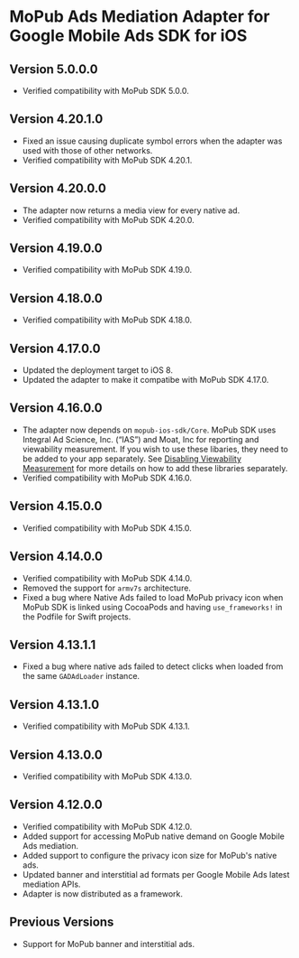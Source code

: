 # MoPub Ads Mediation Adapter for Google Mobile Ads SDK for iOS

## Version 5.0.0.0
- Verified compatibility with MoPub SDK 5.0.0.

## Version 4.20.1.0
- Fixed an issue causing duplicate symbol errors when the adapter was used with
  those of other networks.
- Verified compatibility with MoPub SDK 4.20.1.

## Version 4.20.0.0
- The adapter now returns a media view for every native ad.
- Verified compatibility with MoPub SDK 4.20.0.

## Version 4.19.0.0
- Verified compatibility with MoPub SDK 4.19.0.

## Version 4.18.0.0
- Verified compatibility with MoPub SDK 4.18.0.

## Version 4.17.0.0
- Updated the deployment target to iOS 8.
- Updated the adapter to make it compatibe with MoPub SDK 4.17.0.

## Version 4.16.0.0
- The adapter now depends on `mopub-ios-sdk/Core`. MoPub SDK uses Integral Ad
  Science, Inc. (“IAS”) and Moat, Inc for reporting and viewability measurement.
  If you wish to use these libaries, they need to be added to your app
  separately. See [Disabling Viewability Measurement](https://github.com/mopub/mopub-ios-sdk#disabling-viewability-measurement)
  for more details on how to add these libraries separately.
- Verified compatibility with MoPub SDK 4.16.0.

## Version 4.15.0.0
- Verified compatibility with MoPub SDK 4.15.0.

## Version 4.14.0.0
- Verified compatibility with MoPub SDK 4.14.0.
- Removed the support for `armv7s` architecture.
- Fixed a bug where Native Ads failed to load MoPub privacy icon when MoPub SDK
  is linked using CocoaPods and having `use_frameworks!` in the Podfile for
  Swift projects.

## Version 4.13.1.1
- Fixed a bug where native ads failed to detect clicks when loaded from the same
  `GADAdLoader` instance.

## Version 4.13.1.0
- Verified compatibility with MoPub SDK 4.13.1.

## Version 4.13.0.0
- Verified compatibility with MoPub SDK 4.13.0.

## Version 4.12.0.0
- Verified compatibility with MoPub SDK 4.12.0.
- Added support for accessing MoPub native demand on Google Mobile Ads
  mediation.
- Added support to configure the privacy icon size for MoPub's native ads.
- Updated banner and interstitial ad formats per Google Mobile Ads latest
  mediation APIs.
- Adapter is now distributed as a framework.

## Previous Versions
- Support for MoPub banner and interstitial ads.

